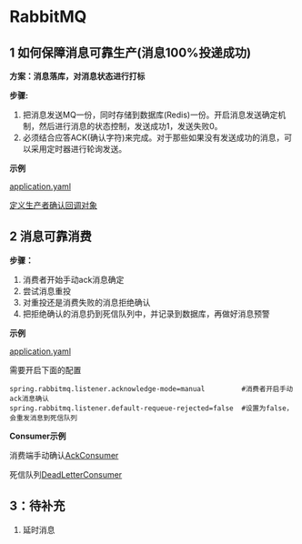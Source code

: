 # RabbitMQ

## 1 如何保障消息可靠生产(消息100%投递成功)

**方案：消息落库，对消息状态进行打标**

**步骤:**

1. 把消息发送MQ一份，同时存储到数据库(Redis)一份。开启消息发送确定机制，然后进行消息的状态控制，发送成功1，发送失败0。
2. 必须结合应答ACK(确认字符)来完成。对于那些如果没有发送成功的消息，可以采用定时器进行轮询发送。

**示例**

[application.yaml](spring-boot-rabbitmq/producer/src/main/resources/application.yml)

[定义生产者确认回调对象](spring-boot-rabbitmq/producer/src/main/java/com/example/config/ProducerAckConfirmCallback.java)





## 2 消息可靠消费

**步骤：**

1. 消费者开始手动ack消息确定
2. 尝试消息重投
3. 对重投还是消费失败的消息拒绝确认
4. 把拒绝确认的消息扔到死信队列中，并记录到数据库，再做好消息预警

**示例**

[application.yaml](spring-boot-rabbitmq/consumer/src/main/resources/application.yml)

需要开启下面的配置

```properties
spring.rabbitmq.listener.acknowledge-mode=manual  		 #消费者开启手动ack消息确认
spring.rabbitmq.listener.default-requeue-rejected=false  #设置为false，会重发消息到死信队列
```

**Consumer示例**

消费端手动确认[AckConsumer](spring-boot-rabbitmq/consumer/src/main/java/com/example/ack/AckConsumer.java)

死信队列[DeadLetterConsumer](spring-boot-rabbitmq/consumer/src/main/java/com/example/ack/DeadLetterConsumer.java)





## 3：待补充

1. 延时消息
